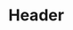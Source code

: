 <!-- TITLE: IOTA Glossary Of Terms -->
<!-- SUBTITLE: IOTA terms in crystal clear language -->

# Header